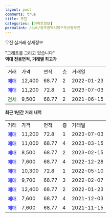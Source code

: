 ```yaml
---
layout: post
comments: true
title: 무진
categories: [아파트정보]
permalink: /apt/광주광역시북구우산동무진
---
```


무진 실거래 상세정보

<script type="text/javascript">
  google.charts.load('current', {'packages':['line', 'corechart']});
  google.charts.setOnLoadCallback(drawChart);

  function drawChart() {
    var data = new google.visualization.DataTable();
    data.addColumn('date', '거래일');
    data.addColumn('number', "매매");
    data.addColumn('number', "전세");
    data.addColumn('number', "전매");

    data.addRows([[new Date(Date.parse("2023-07-03")), 11200, null, null], [new Date(Date.parse("2023-03-15")), 11000, null, null], [new Date(Date.parse("2023-02-15")), 8500, null, null], [new Date(Date.parse("2022-12-28")), 7600, null, null], [new Date(Date.parse("2022-05-10")), 10300, null, null], [new Date(Date.parse("2022-02-07")), 9700, null, null], [new Date(Date.parse("2022-01-23")), 12400, null, null], [new Date(Date.parse("2021-12-03")), 7600, null, null], [new Date(Date.parse("2021-11-15")), 7600, null, null]]);

    var options = {
      hAxis: {
        format: 'yyyy/MM/dd'
      },    
      lineWidth: 0,
      pointsVisible: true,    
      title: '최근 1년간 유형별 실거래가 분포',
      legend: { position: 'bottom' }
    };

    var formatter = new google.visualization.NumberFormat({pattern:'###,###'} );
    formatter.format(data, 1);
    formatter.format(data, 2);
    
    setTimeout(function() {
        var chart = new google.visualization.LineChart(document.getElementById('columnchart_material'));
        chart.draw(data, (options));
        document.getElementById('loading').style.display = 'none';
    }, 200);
  }
</script>


<div id="loading" style="z-index:20; display: block; margin-left: 0px">"그래프를 그리고 있습니다"</div>
<div id="columnchart_material" style="width: 95%; margin-left: 0px; display: block"></div>
<!-- contents start -->
<b>역대 전용면적, 거래별 최고가</b>
<table class="sortable">
    <tr>
      <td>거래</td>
      <td>가격</td>
      <td>면적</td>
      <td>층</td>
      <td>거래일</td>
    </tr>
        <tr>
          <td><a style="color: blue">매매</a></td>
          <td>12,400</td>
          <td>68.77</td>
          <td>2</td>
          <td>2022-01-23</td>
        </tr>            <tr>
          <td><a style="color: blue">매매</a></td>
          <td>11,200</td>
          <td>72.8</td>
          <td>1</td>
          <td>2023-07-03</td>
        </tr>        
        <tr>
              <td><a style="color: darkgreen">전세</a></td>
              <td>9,500</td>
              <td>68.77</td>
              <td>2</td>
              <td>2021-06-15</td>
            </tr>        
    
</table>

<b>최근 1년간 거래 내역</b>

<table class="sortable">
    <tr>
      <td>거래</td>
      <td>가격</td>
      <td>면적</td>
      <td>층</td>
      <td>거래일</td>
    </tr>
    <tr>
      <td><a style="color: blue">매매</a></td>
      <td>11,200</td>
      <td>72.8</td>
      <td>1</td>
      <td>2023-07-03</td>
    </tr>          <tr>
      <td><a style="color: blue">매매</a></td>
      <td>11,000</td>
      <td>68.77</td>
      <td>4</td>
      <td>2023-03-15</td>
    </tr>          <tr>
      <td><a style="color: blue">매매</a></td>
      <td>8,500</td>
      <td>68.77</td>
      <td>2</td>
      <td>2023-02-15</td>
    </tr>          <tr>
      <td><a style="color: blue">매매</a></td>
      <td>7,600</td>
      <td>68.77</td>
      <td>4</td>
      <td>2022-12-28</td>
    </tr>          <tr>
      <td><a style="color: blue">매매</a></td>
      <td>10,300</td>
      <td>72.8</td>
      <td>1</td>
      <td>2022-05-10</td>
    </tr>          <tr>
      <td><a style="color: blue">매매</a></td>
      <td>9,700</td>
      <td>68.77</td>
      <td>3</td>
      <td>2022-02-07</td>
    </tr>          <tr>
      <td><a style="color: blue">매매</a></td>
      <td>12,400</td>
      <td>68.77</td>
      <td>2</td>
      <td>2022-01-23</td>
    </tr>          <tr>
      <td><a style="color: blue">매매</a></td>
      <td>7,600</td>
      <td>68.77</td>
      <td>4</td>
      <td>2021-12-03</td>
    </tr>          <tr>
      <td><a style="color: blue">매매</a></td>
      <td>7,600</td>
      <td>68.77</td>
      <td>4</td>
      <td>2021-11-15</td>
    </tr>      </table>
<!-- contents end -->    

